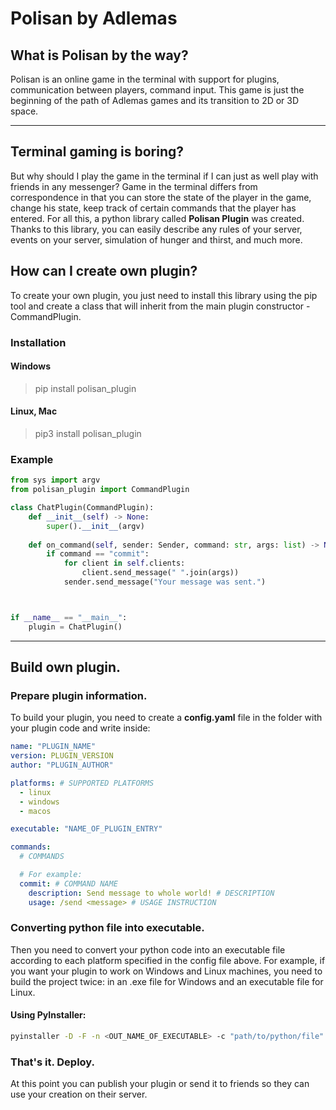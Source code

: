 # Polisan by Adlemas

## What is Polisan by the way?

Polisan is an online game in the terminal with support for plugins, communication between players, command input. This game is just the beginning of the path of Adlemas games and its transition to 2D or 3D space.

***

## Terminal gaming is boring?

But why should I play the game in the terminal if I can just as well play with friends in any messenger? Game in the terminal differs from correspondence in that you can store the state of the player in the game, change his state, keep track of certain commands that the player has entered. For all this, a python library called **Polisan Plugin** was created. Thanks to this library, you can easily describe any rules of your server, events on your server, simulation of hunger and thirst, and much more.

## How can I create own plugin?

To create your own plugin, you just need to install this library using the pip tool and create a class that will inherit from the main plugin constructor - CommandPlugin.

### Installation

#### Windows
> pip install polisan_plugin

#### Linux, Mac
> pip3 install polisan_plugin

### Example

```python
from sys import argv
from polisan_plugin import CommandPlugin

class ChatPlugin(CommandPlugin):
    def __init__(self) -> None:
        super().__init__(argv)
        
    def on_command(self, sender: Sender, command: str, args: list) -> None:
        if command == "commit":
            for client in self.clients:
                client.send_message(" ".join(args))
            sender.send_message("Your message was sent.")



if __name__ == "__main__":
    plugin = ChatPlugin()

```

___

## Build own plugin.

### Prepare plugin information.

To build your plugin, you need to create a **config.yaml** file in the folder with your plugin code and write inside:

```yaml
name: "PLUGIN_NAME"
version: PLUGIN_VERSION
author: "PLUGIN_AUTHOR"

platforms: # SUPPORTED PLATFORMS
  - linux
  - windows
  - macos

executable: "NAME_OF_PLUGIN_ENTRY"

commands:
  # COMMANDS

  # For example:
  commit: # COMMAND NAME
    description: Send message to whole world! # DESCRIPTION
    usage: /send <message> # USAGE INSTRUCTION
```

### Converting python file into executable.

Then you need to convert your python code into an executable file according to each platform specified in the config file above. For example, if you want your plugin to work on Windows and Linux machines, you need to build the project twice: in an .exe file for Windows and an executable file for Linux.

#### Using PyInstaller:
```bash
pyinstaller -D -F -n <OUT_NAME_OF_EXECUTABLE> -c "path/to/python/file"
```

### That's it. Deploy.

At this point you can publish your plugin or send it to friends so they can use your creation on their server.